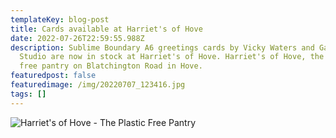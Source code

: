 ```yaml
---
templateKey: blog-post
title: Cards available at Harriet's of Hove
date: 2022-07-26T22:59:55.988Z
description: Sublime Boundary A6 greetings cards by Vicky Waters and Ganzfeld
  Studio are now in stock at Harriet's of Hove. Harriet's of Hove, the plastic
  free pantry on Blatchington Road in Hove.
featuredpost: false
featuredimage: /img/20220707_123416.jpg
tags: []
---
```

![Harriet's of Hove - The Plastic Free Pantry](/img/20220707_123416.jpg)